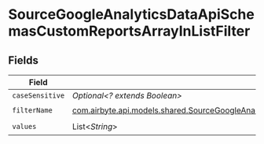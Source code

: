 # SourceGoogleAnalyticsDataApiSchemasCustomReportsArrayInListFilter


## Fields

| Field                                                                                                                                                                                                                                                                         | Type                                                                                                                                                                                                                                                                          | Required                                                                                                                                                                                                                                                                      | Description                                                                                                                                                                                                                                                                   |
| ----------------------------------------------------------------------------------------------------------------------------------------------------------------------------------------------------------------------------------------------------------------------------- | ----------------------------------------------------------------------------------------------------------------------------------------------------------------------------------------------------------------------------------------------------------------------------- | ----------------------------------------------------------------------------------------------------------------------------------------------------------------------------------------------------------------------------------------------------------------------------- | ----------------------------------------------------------------------------------------------------------------------------------------------------------------------------------------------------------------------------------------------------------------------------- |
| `caseSensitive`                                                                                                                                                                                                                                                               | *Optional<? extends Boolean>*                                                                                                                                                                                                                                                 | :heavy_minus_sign:                                                                                                                                                                                                                                                            | N/A                                                                                                                                                                                                                                                                           |
| `filterName`                                                                                                                                                                                                                                                                  | [com.airbyte.api.models.shared.SourceGoogleAnalyticsDataApiSchemasCustomReportsArrayDimensionFilterDimensionsFilter1ExpressionsFilterName](../../models/shared/SourceGoogleAnalyticsDataApiSchemasCustomReportsArrayDimensionFilterDimensionsFilter1ExpressionsFilterName.md) | :heavy_check_mark:                                                                                                                                                                                                                                                            | N/A                                                                                                                                                                                                                                                                           |
| `values`                                                                                                                                                                                                                                                                      | List<*String*>                                                                                                                                                                                                                                                                | :heavy_check_mark:                                                                                                                                                                                                                                                            | N/A                                                                                                                                                                                                                                                                           |